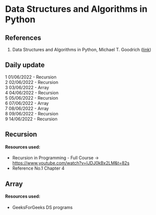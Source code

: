 # Data Structures and Algorithms in Python

## References
1. Data Structures and Algorithms in Python, Michael T. Goodrich ([link](https://amzn.to/3agdTYA))

## Daily update
1 01/06/2022 - Recursion  
2 02/06/2022 - Recursion  
3 03/06/2022 - Array  
4 04/06/2022 - Recursion  
5 05/06/2022 - Recursion  
6 07/06/2022 - Array  
7 08/06/2022 - Array  
8 09/06/2022 - Recursion  
9 14/06/2022 - Recursion  


## Recursion
#### Resources used:
- Recursion in Programming - Full Course -> https://www.youtube.com/watch?v=IJDJ0kBx2LM&t=82s 
- Reference No.1 Chapter 4

## Array
#### Resources used:
- GeeksForGeeks DS programs